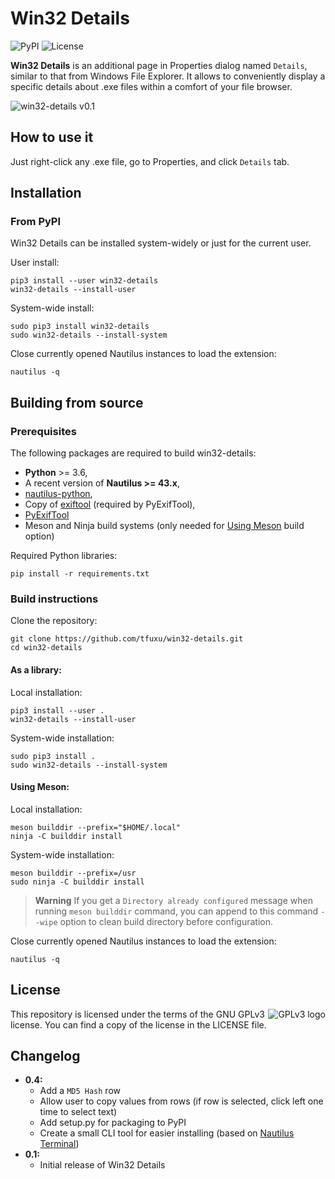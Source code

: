 # Win32 Details
![PyPI](https://img.shields.io/pypi/v/win32-details)
![License](https://img.shields.io/github/license/tfuxu/win32-details)

**Win32 Details** is an additional page in Properties dialog named `Details`, similar to that from Windows File Explorer. It allows to conveniently display a specific details about .exe files within a comfort of your file browser.

![win32-details v0.1](https://raw.githubusercontent.com/tfuxu/win32-details/main/data/images/win32-details-screenshot-1.png)

## How to use it
Just right-click any .exe file, go to Properties, and click `Details` tab.

## Installation
### From PyPI
Win32 Details can be installed system-widely or just for the current user.

User install:
```
pip3 install --user win32-details
win32-details --install-user
```

System-wide install:
```
sudo pip3 install win32-details
sudo win32-details --install-system
```

Close currently opened Nautilus instances to load the extension:
```
nautilus -q
```

## Building from source
### Prerequisites
The following packages are required to build win32-details:

* **Python** >= 3.6,
* A recent version of **Nautilus >= 43.x**,
* [nautilus-python](https://wiki.gnome.org/Projects/NautilusPython),
* Copy of [exiftool](https://github.com/exiftool/exiftool) (required by PyExifTool),
* [PyExifTool](https://pypi.org/project/PyExifTool/)
* Meson and Ninja build systems (only needed for [Using Meson](#using-meson) build option)

Required Python libraries:
```
pip install -r requirements.txt
```

### Build instructions
Clone the repository:
```
git clone https://github.com/tfuxu/win32-details.git
cd win32-details
```

#### As a library:
Local installation:
```
pip3 install --user .
win32-details --install-user
```

System-wide installation:
```
sudo pip3 install .
sudo win32-details --install-system
```

#### Using Meson:
Local installation:
```
meson builddir --prefix="$HOME/.local"
ninja -C builddir install
```

System-wide installation:
```
meson builddir --prefix=/usr
sudo ninja -C builddir install
```

> **Warning**
> If you get a `Directory already configured` message when running `meson builddir` command, you can append to this command `--wipe` option to clean build directory before configuration.

Close currently opened Nautilus instances to load the extension:
```
nautilus -q
```

## License
<p>
<img src="https://www.gnu.org/graphics/gplv3-with-text-136x68.png" alt="GPLv3 logo" align="right">
This repository is licensed under the terms of the GNU GPLv3 license. You can find a copy of the license in the LICENSE file.
</p>

## Changelog
* **0.4:**
    * Add a `MD5 Hash` row
    * Allow user to copy values from rows (if row is selected, click left one time to select text)
    * Add setup.py for packaging to PyPI
    * Create a small CLI tool for easier installing (based on [Nautilus Terminal](https://github.com/flozz/nautilus-terminal/blob/master/nautilus_terminal/__main__.py))
* **0.1:**
    * Initial release of Win32 Details